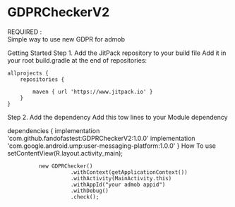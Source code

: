 # GDPRCheckerV2

REQUIRED :     
Simple way to use new GDPR for admob


Getting Started
Step 1. Add the JitPack repository to your build file
Add it in your root build.gradle at the end of repositories:

	allprojects {
		repositories {
			
			maven { url 'https://www.jitpack.io' }
		}
	}
Step 2. Add the dependency
Add this tow lines to your Module dependency

dependencies {
		implementation 'com.github.fandofastest:GDPRCheckerV2:1.0.0'
		implementation 'com.google.android.ump:user-messaging-platform:1.0.0'
	}
How To use
        setContentView(R.layout.activity_main);
        
              new GDPRChecker()
                        .withContext(getApplicationContext())
                        .withActivity(MainActivity.this)
                        .withAppId("your admob appid")
                        .withDebug()
                        .check();
    
    
